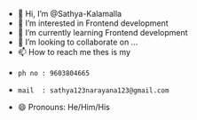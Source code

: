 - 👋 Hi, I’m @Sathya-Kalamalla
- 👀 I’m interested in Frontend development
- 🌱 I’m currently learning Frontend development
- 💞️ I’m looking to collaborate on ...
- 📫 How to reach me thes is my
-     ph no : 9603804665
-     mail  : sathya123narayana123@gmail.com 
- 😄 Pronouns: He/Him/His

<!---
Sathya-Kalamalla/Sathya-Kalamalla is a ✨ special ✨ repository because its `README.md` (this file) appears on your GitHub profile.
You can click the Preview link to take a look at your changes.
--->
